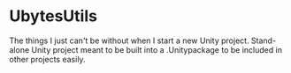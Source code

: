 # UbytesUtils
The things I just can't be without when I start a new Unity project. Stand-alone Unity project meant to be built into a .Unitypackage to be included in other projects easily.
